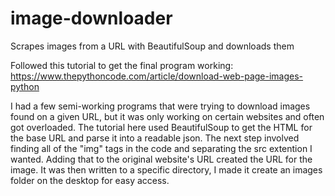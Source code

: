 # image-downloader
Scrapes images from a URL with BeautifulSoup and downloads them

Followed this tutorial to get the final program working: https://www.thepythoncode.com/article/download-web-page-images-python

I had a few semi-working programs that were trying to download images found on a given URL, but it was only working on certain websites and often got overloaded. The tutorial here used BeautifulSoup to get the HTML for the base URL and parse it into a readable json. The next step involved finding all of the "img" tags in the code and separating the src extention I wanted. Adding that to the original website's URL created the URL for the image. It was then written to a specific directory, I made it create an images folder on the desktop for easy access. 
